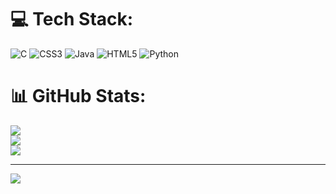 


# 💻 Tech Stack:
![C](https://img.shields.io/badge/c-%2300599C.svg?style=for-the-badge&logo=c&logoColor=white) ![CSS3](https://img.shields.io/badge/css3-%231572B6.svg?style=for-the-badge&logo=css3&logoColor=white) ![Java](https://img.shields.io/badge/java-%23ED8B00.svg?style=for-the-badge&logo=openjdk&logoColor=white) ![HTML5](https://img.shields.io/badge/html5-%23E34F26.svg?style=for-the-badge&logo=html5&logoColor=white) ![Python](https://img.shields.io/badge/python-3670A0?style=for-the-badge&logo=python&logoColor=ffdd54)
# 📊 GitHub Stats:
![](https://github-readme-stats.vercel.app/api?username=sfirdous&theme=default&hide_border=false&include_all_commits=true&count_private=false)<br/>
![](https://github-readme-streak-stats.herokuapp.com/?user=sfirdous&theme=default&hide_border=false)<br/>
![](https://github-readme-stats.vercel.app/api/top-langs/?username=sfirdous&theme=default&hide_border=false&include_all_commits=true&count_private=false&layout=compact)

---
[![](https://visitcount.itsvg.in/api?id=sfirdous&label=Profile%20Views&icon=5&pretty=true)](https://visitcount.itsvg.in)

<!-- Proudly created with GPRM ( https://gprm.itsvg.in ) -->

